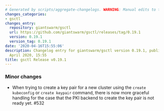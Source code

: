 ```yaml
---
# Generated by scripts/aggregate-changelogs. WARNING: Manual edits to this files will be overwritten.
changes_categories:
- gsctl
changes_entry:
  repository: giantswarm/gsctl
  url: https://github.com/giantswarm/gsctl/releases/tag/0.19.1
  version: 0.19.1
  version_tag: 0.19.1
date: '2020-04-16T15:55:06'
description: Changelog entry for giantswarm/gsctl version 0.19.1, published on 16
  April 2020, 15:55
title: gsctl Release v0.19.1
---
```


### Minor changes

- When trying to create a key pair for a new cluster using the `create kubeconfig` or `create keypair` command, there is now more graceful handling for the case that the PKI backend to create the key pair is not ready yet. #532
